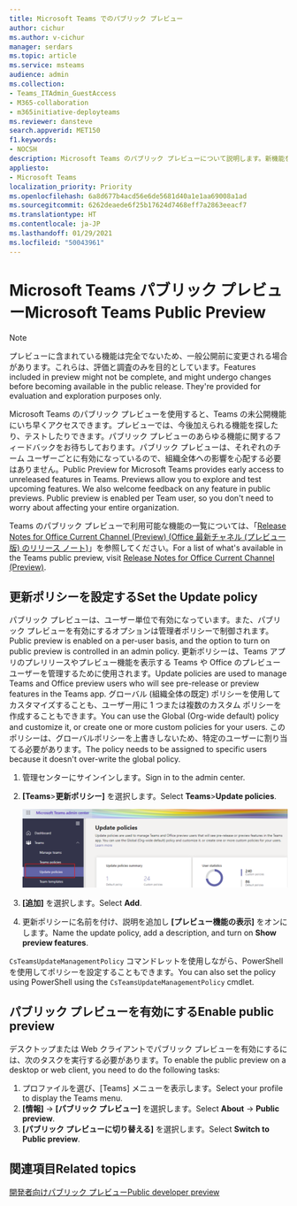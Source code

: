 ```yaml
---
title: Microsoft Teams でのパブリック プレビュー
author: cichur
ms.author: v-cichur
manager: serdars
ms.topic: article
ms.service: msteams
audience: admin
ms.collection:
- Teams_ITAdmin_GuestAccess
- M365-collaboration
- m365initiative-deployteams
ms.reviewer: dansteve
search.appverid: MET150
f1.keywords:
- NOCSH
description: Microsoft Teams のパブリック プレビューについて説明します。新機能を試して、フィードバックを送信してください。
appliesto:
- Microsoft Teams
localization_priority: Priority
ms.openlocfilehash: 6a8d677b4acd56e6de5681d40a1e1aa69008a1ad
ms.sourcegitcommit: 6262deaede6f25b17624d7468eff7a2863eeacf7
ms.translationtype: HT
ms.contentlocale: ja-JP
ms.lasthandoff: 01/29/2021
ms.locfileid: "50043961"
---
```

# <a name="microsoft-teams-public-preview"></a><span data-ttu-id="aa9bb-104">Microsoft Teams パブリック プレビュー</span><span class="sxs-lookup"><span data-stu-id="aa9bb-104">Microsoft Teams Public Preview</span></span>

> [!NOTE]
> <span data-ttu-id="aa9bb-p102">プレビューに含まれている機能は完全でないため、一般公開前に変更される場合があります。これらは、評価と調査のみを目的としています。</span><span class="sxs-lookup"><span data-stu-id="aa9bb-p102">Features included in preview might not be complete, and might undergo changes before becoming available in the public release. They're provided for evaluation and exploration purposes only.</span></span>

<span data-ttu-id="aa9bb-p103">Microsoft Teams のパブリック プレビューを使用すると、Teams の未公開機能にいち早くアクセスできます。プレビューでは、今後加えられる機能を探したり、テストしたりできます。パブリック プレビューのあらゆる機能に関するフィードバックをお待ちしております。パブリック プレビューは、それぞれのチーム ユーザーごとに有効になっているので、組織全体への影響を心配する必要はありません。</span><span class="sxs-lookup"><span data-stu-id="aa9bb-p103">Public Preview for Microsoft Teams provides early access to unreleased features in Teams. Previews allow you to explore and test upcoming features. We also welcome feedback on any feature in public previews. Public preview is enabled per Team user, so you don't need to worry about affecting your entire organization.</span></span>

<span data-ttu-id="aa9bb-111">Teams のパブリック プレビューで利用可能な機能の一覧については、「[Release Notes for Office Current Channel (Preview) (Office 最新チャネル (プレビュー版) のリリース ノート)](https://docs.microsoft.com/officeupdates/current-channel-preview)」を参照してください。</span><span class="sxs-lookup"><span data-stu-id="aa9bb-111">For a list of what's available in the Teams public preview, visit [Release Notes for Office Current Channel (Preview)](https://docs.microsoft.com/officeupdates/current-channel-preview).</span></span>

## <a name="set-the-update-policy"></a><span data-ttu-id="aa9bb-112">更新ポリシーを設定する</span><span class="sxs-lookup"><span data-stu-id="aa9bb-112">Set the Update policy</span></span>

<span data-ttu-id="aa9bb-113">パブリック プレビューは、ユーザー単位で有効になっています。また、パブリック プレビューを有効にするオプションは管理者ポリシーで制御されます。</span><span class="sxs-lookup"><span data-stu-id="aa9bb-113">Public preview is enabled on a per-user basis, and the option to turn on public preview is controlled in an admin policy.</span></span> <span data-ttu-id="aa9bb-114">更新ポリシーは、Teams アプリのプレリリースやプレビュー機能を表示する Teams や Office のプレビュー ユーザーを管理するために使用されます。</span><span class="sxs-lookup"><span data-stu-id="aa9bb-114">Update policies are used to manage Teams and Office preview users who will see pre-release or preview features in the Teams app.</span></span> <span data-ttu-id="aa9bb-115">グローバル (組織全体の既定) ポリシーを使用してカスタマイズすることも、ユーザー用に 1 つまたは複数のカスタム ポリシーを作成することもできます。</span><span class="sxs-lookup"><span data-stu-id="aa9bb-115">You can use the Global (Org-wide default) policy and customize it, or create one or more custom policies for your users.</span></span> <span data-ttu-id="aa9bb-116">このポリシーは、グローバルポリシーを上書きしないため、特定のユーザーに割り当てる必要があります。</span><span class="sxs-lookup"><span data-stu-id="aa9bb-116">The policy needs to be assigned to specific users because it doesn't over-write the global policy.</span></span>

1. <span data-ttu-id="aa9bb-117">管理センターにサインインします。</span><span class="sxs-lookup"><span data-stu-id="aa9bb-117">Sign in to the admin center.</span></span>
2. <span data-ttu-id="aa9bb-118">**[Teams**>**更新ポリシー]** を選択します。</span><span class="sxs-lookup"><span data-stu-id="aa9bb-118">Select **Teams**>**Update policies**.</span></span>

   ![[更新ポリシー オプション] を選択します。](media/updatePolicies.png)

3. <span data-ttu-id="aa9bb-120">**[追加]** を選択します。</span><span class="sxs-lookup"><span data-stu-id="aa9bb-120">Select **Add**.</span></span>
4. <span data-ttu-id="aa9bb-121">更新ポリシーに名前を付け、説明を追加し **[プレビュー機能の表示]** をオンにします。</span><span class="sxs-lookup"><span data-stu-id="aa9bb-121">Name the update policy, add a description, and turn on **Show preview features**.</span></span>

<span data-ttu-id="aa9bb-122">`CsTeamsUpdateManagementPolicy` コマンドレットを使用しながら、PowerShell を使用してポリシーを設定することもできます。</span><span class="sxs-lookup"><span data-stu-id="aa9bb-122">You can also set the policy using PowerShell using the `CsTeamsUpdateManagementPolicy` cmdlet.</span></span>

## <a name="enable-public-preview"></a><span data-ttu-id="aa9bb-123">パブリック プレビューを有効にする</span><span class="sxs-lookup"><span data-stu-id="aa9bb-123">Enable public preview</span></span>

<span data-ttu-id="aa9bb-124">デスクトップまたは Web クライアントでパブリック プレビューを有効にするには、次のタスクを実行する必要があります。</span><span class="sxs-lookup"><span data-stu-id="aa9bb-124">To enable the public preview on a desktop or web client, you need to do the following tasks:</span></span>

1. <span data-ttu-id="aa9bb-125">プロファイルを選び、[Teams] メニューを表示します。</span><span class="sxs-lookup"><span data-stu-id="aa9bb-125">Select your profile to display the Teams menu.</span></span>
2. <span data-ttu-id="aa9bb-126">**[情報]** → **[パブリック プレビュー]** を選択します。</span><span class="sxs-lookup"><span data-stu-id="aa9bb-126">Select **About** → **Public preview**.</span></span>
3. <span data-ttu-id="aa9bb-127">**[パブリック プレビューに切り替える]** を選択します。</span><span class="sxs-lookup"><span data-stu-id="aa9bb-127">Select **Switch to Public preview**.</span></span>

## <a name="related-topics"></a><span data-ttu-id="aa9bb-128">関連項目</span><span class="sxs-lookup"><span data-stu-id="aa9bb-128">Related topics</span></span>

[<span data-ttu-id="aa9bb-129">開発者向けパブリック プレビュー</span><span class="sxs-lookup"><span data-stu-id="aa9bb-129">Public developer preview</span></span>](https://docs.microsoft.com/microsoftteams/platform/resources/dev-preview/developer-preview-intro)

